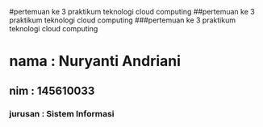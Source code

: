 #pertemuan ke 3 praktikum teknologi cloud computing
##pertemuan ke 3 praktikum teknologi cloud computing
###pertemuan ke 3 praktikum teknologi cloud computing

<h1>nama : Nuryanti Andriani</h1>
<h2>nim  : 145610033</h2>
<h3>jurusan : Sistem Informasi</h3>